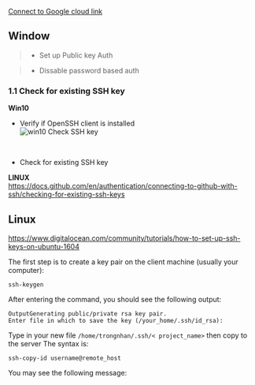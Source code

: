 [Connect to Google cloud link](https://cloud.google.com/compute/docs/instances/connecting-advanced#thirdpartytools)

## Window



>- Set up Public key Auth

>- Dissable password based auth

### 1.1 Check for existing SSH key

**Win10** <br>

- Verify if OpenSSH client is installed <br>
![win10 Check SSH key](win10CheckSSHkey.PNG "Check SSH key on win10")
<br>

- Check for existing SSH key

**LINUX** <br>
<https://docs.github.com/en/authentication/connecting-to-github-with-ssh/checking-for-existing-ssh-keys>



  

## Linux
<https://www.digitalocean.com/community/tutorials/how-to-set-up-ssh-keys-on-ubuntu-1604>

The first step is to create a key pair on the client machine (usually your computer):

```
ssh-keygen

```
After entering the command, you should see the following output:

```
OutputGenerating public/private rsa key pair.
Enter file in which to save the key (/your_home/.ssh/id_rsa):
```
Type in your new file `/home/trongnhan/.ssh/< project_name>`
then copy to the server
The syntax is:

```
ssh-copy-id username@remote_host

```

You may see the following message: